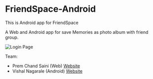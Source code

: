 # FriendSpace-Android
This is Android app for FriendSpace

A Web and Android app for save Memories as photo album with friend group.

![Login Page](https://raw.githubusercontent.com/webpchub/FriendSpace-web/master/Screenshot/login.png)

Team:
+ Prem Chand Saini (Web) [Website](https://www.pcsaini.in/ "Website")
+ Vishal Nagarale (Android) [Website](https://vishaln04.github.io/ "Website")
